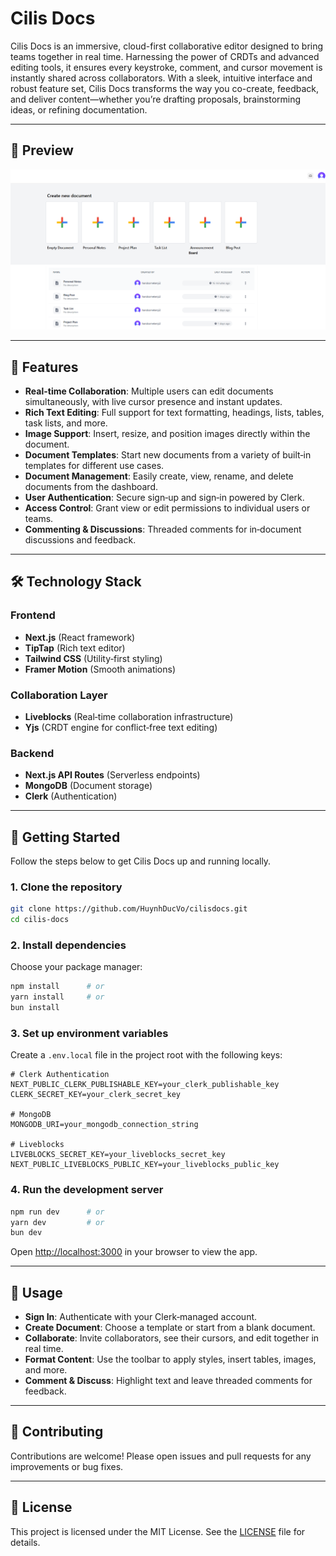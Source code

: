 # Cilis Docs

Cilis Docs is an immersive, cloud-first collaborative editor designed to bring teams together in real time. Harnessing the power of CRDTs and advanced editing tools, it ensures every keystroke, comment, and cursor movement is instantly shared across collaborators. With a sleek, intuitive interface and robust feature set, Cilis Docs transforms the way you co-create, feedback, and deliver content—whether you’re drafting proposals, brainstorming ideas, or refining documentation.

---

## 🎥 Preview

![Cilis Docs Preview](image/preview1.png)

---

## 🚀 Features

* **Real-time Collaboration**: Multiple users can edit documents simultaneously, with live cursor presence and instant updates.
* **Rich Text Editing**: Full support for text formatting, headings, lists, tables, task lists, and more.
* **Image Support**: Insert, resize, and position images directly within the document.
* **Document Templates**: Start new documents from a variety of built‑in templates for different use cases.
* **Document Management**: Easily create, view, rename, and delete documents from the dashboard.
* **User Authentication**: Secure sign‑up and sign‑in powered by Clerk.
* **Access Control**: Grant view or edit permissions to individual users or teams.
* **Commenting & Discussions**: Threaded comments for in‑document discussions and feedback.

---

## 🛠️ Technology Stack

### Frontend

* **Next.js** (React framework)
* **TipTap** (Rich text editor)
* **Tailwind CSS** (Utility‑first styling)
* **Framer Motion** (Smooth animations)

### Collaboration Layer

* **Liveblocks** (Real‑time collaboration infrastructure)
* **Yjs** (CRDT engine for conflict‑free text editing)

### Backend

* **Next.js API Routes** (Serverless endpoints)
* **MongoDB** (Document storage)
* **Clerk** (Authentication)

---

## 🏁 Getting Started

Follow the steps below to get Cilis Docs up and running locally.

### 1. Clone the repository

```bash
git clone https://github.com/HuynhDucVo/cilisdocs.git
cd cilis-docs
```

### 2. Install dependencies

Choose your package manager:

```bash
npm install      # or
yarn install     # or
bun install
```

### 3. Set up environment variables

Create a `.env.local` file in the project root with the following keys:

```dotenv
# Clerk Authentication
NEXT_PUBLIC_CLERK_PUBLISHABLE_KEY=your_clerk_publishable_key
CLERK_SECRET_KEY=your_clerk_secret_key

# MongoDB
MONGODB_URI=your_mongodb_connection_string

# Liveblocks
LIVEBLOCKS_SECRET_KEY=your_liveblocks_secret_key
NEXT_PUBLIC_LIVEBLOCKS_PUBLIC_KEY=your_liveblocks_public_key
```

### 4. Run the development server

```bash
npm run dev      # or
yarn dev         # or
bun dev
```

Open [http://localhost:3000](http://localhost:3000) in your browser to view the app.

---

## 📝 Usage

* **Sign In**: Authenticate with your Clerk‑managed account.
* **Create Document**: Choose a template or start from a blank document.
* **Collaborate**: Invite collaborators, see their cursors, and edit together in real time.
* **Format Content**: Use the toolbar to apply styles, insert tables, images, and more.
* **Comment & Discuss**: Highlight text and leave threaded comments for feedback.

---

## 🎉 Contributing

Contributions are welcome! Please open issues and pull requests for any improvements or bug fixes.

---

## 📝 License

This project is licensed under the MIT License. See the [LICENSE](LICENSE) file for details.

